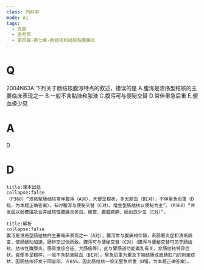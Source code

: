 ```yaml
---
class: 内科学
mode: A1
tags:
  - 真题
  - 医考帮
  - 第四篇-第七章-肠结核和结核性腹膜炎
---
```


# Q
2004N63A 下列关于肠结核腹泻特点的叙述，错误的是
A.腹泻是溃疡型结核的主要临床表现之一
B.一般不含黏液和脓液
C.腹泻可与便秘交替
D.常伴里急后重
E.便血极少见

# A
D
# D
```ad-note
title:课本出处
collapse:false
（P368）“溃疡型肠结核常伴腹泻（A对），大便呈糊状，多无脓血（BE对），不伴里急后重（D错，为本题正确答案）。有时腹泻与便秘交替（C对）。增生型肠结核以便秘为主”。（P368）“并发症以肠梗阻及合并结核性腹膜炎多见，瘘管、腹腔脓肿、肠出血少见（E对）”。
```

```ad-summary
title:解析
collapse:false
腹泻是溃疡型肠结核的主要临床表现之一（A对），腹泻常与腹痛相伴随，系肠管炎症和溃疡病变，使肠蠕动加速，肠排空过快所致。腹泻可与便秘交替（C对）（腹泻与便秘交替可见于肠结核、结核性腹膜炎、肠易激综合征、大肠癌等），此与胃肠道功能紊乱有关，非肠结核特异症状。粪便多呈糊样，一般不含黏液脓血（BE对）。里急后重为累及下端结肠或直肠肛门的刺激症状，因肠结核好发于回盲部，占85%，因此肠结核一般无里急后重（D错，为本题正确答案）。
```

